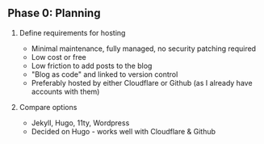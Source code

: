 ## Phase 0: Planning

1. Define requirements for hosting
    - Minimal maintenance, fully managed, no security patching required
    - Low cost or free
    - Low friction to add posts to the blog
    - "Blog as code" and linked to version control
    - Preferably hosted by either Cloudflare or Github (as I already have accounts with them)

2. Compare options 
    - Jekyll, Hugo, 11ty, Wordpress
    - Decided on Hugo - works well with Cloudflare & Github